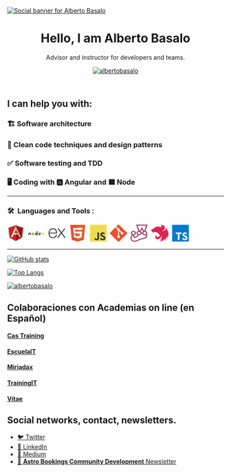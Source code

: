 [![Social banner for Alberto Basalo](https://blog.albertobasalo.dev/?source=user_profile)](https://albertobasalo.dev/)
<header>
  <h1 align="center">Hello,  I am Alberto Basalo</h1>
  <p align="center">Advisor and instructor for developers and teams.</p>
  <p align="center">
   <a href="https://twitter.com/albertobasalo" target="blank"><img src="https://img.shields.io/twitter/follow/albertobasalo?logo=twitter&style=for-the-badge" alt="albertobasalo" /></a>
  </p>
</header>

## I can help you with:

### 🏗️ Software architecture

### 🍋 Clean code techniques and design patterns

### ✅ Software testing and TDD

### 🖥️ Coding with 🅰️ Angular and 🟩 Node

---


### 🛠 &nbsp;Languages and Tools :

<p>
<img src="https://github.com/devicons/devicon/blob/master/icons/angularjs/angularjs-original.svg" title="Angular" alt="Angular" width="40" height="40"/>&nbsp;
<img src="https://github.com/devicons/devicon/blob/master/icons/nodejs/nodejs-original-wordmark.svg" title="NodeJS" alt="NodeJS" width="40" height="40"/>&nbsp;
<img src="https://github.com/devicons/devicon/blob/master/icons/express/express-original.svg" title="Express" alt="Express" width="40" height="40"/>&nbsp;
<img src="https://github.com/devicons/devicon/blob/master/icons/html5/html5-original.svg" title="HTML5" alt="HTML" width="40" height="40"/>&nbsp;
<img src="https://github.com/devicons/devicon/blob/master/icons/javascript/javascript-original.svg" title="JavaScript" alt="JavaScript" width="40" height="40"/>&nbsp;
<img src="https://github.com/devicons/devicon/blob/master/icons/git/git-original.svg" title="git" alt="git" width="40" height="40"/>&nbsp;
<img src="https://github.com/devicons/devicon/blob/master/icons/jest/jest-plain.svg" title="jest" alt="jest" width="40" height="40"/>&nbsp;
<img src="https://github.com/devicons/devicon/blob/master/icons/nestjs/nestjs-plain.svg" title="nest" alt="nest" width="40" height="40"/>&nbsp;
<img src="https://github.com/devicons/devicon/blob/master/icons/typescript/typescript-plain.svg" title="typescript" alt="typescript" width="40" height="40"/>&nbsp;
</p>

---

[![GitHub stats](https://github-readme-stats.vercel.app/api?username=albertobasalo)](https://github.com/albertobasalo)

[![Top Langs](https://github-readme-stats.vercel.app/api/top-langs/?username=albertobasalo)](https://github.com/albertobasalo)

<p align="left">
  <a href="https://github.com/ryo-ma/github-profile-trophy">
    <img src="https://github-profile-trophy.vercel.app/?username=albertobasalo" alt="albertobasalo" />
  </a>
</p>


## Colaboraciones con Academias on line (en Español)

#### [Cas Training](https://cas-training.com/)
#### [EscuelaIT](https://escuela.it/teacher/alberto-basalo)
#### [Miriadax](https://formacion.miriadax.net/curso/taller-practico-especializado-pruebas-e2e-avanzadas-con-cypress/)
#### [TrainingIT](https://trainingit.es/)
#### [Vitae](http://www.vitaedigital.com/)

## Social networks, contact, newsletters.

- [🐦 Twitter](https://twitter.com/albertobasalo)
- [🤝 LinkedIn](https://www.linkedin.com/in/albertobasalo/)
- [📗 Medium](https://albertobasalo.medium.com/)
- [🚀 **Astro Bookings Community Development** Newsletter](https://www.getrevue.co/profile/albertobasalo)

